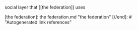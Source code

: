 social layer that [[the federation]] uses

[//begin]: # "Autogenerated link references for markdown compatibility"
[the federation]: the federation.md "the federation"
[//end]: # "Autogenerated link references"